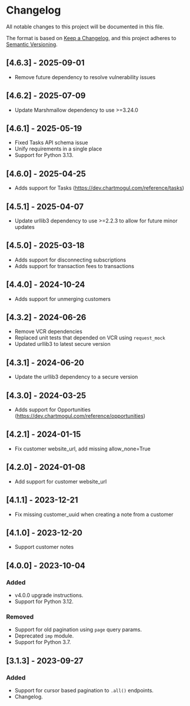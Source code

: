 # Changelog

All notable changes to this project will be documented in this file.

The format is based on [Keep a Changelog],
and this project adheres to [Semantic Versioning].

[Keep a Changelog]: https://keepachangelog.com/en/1.0.0/
[Semantic Versioning]: https://semver.org/spec/v2.0.0.html

## [4.6.3] - 2025-09-01
- Remove future dependency to resolve vulnerability issues

## [4.6.2] - 2025-07-09
- Update Marshmallow dependency to use >=3.24.0 

## [4.6.1] - 2025-05-19
- Fixed Tasks API schema issue
- Unify requirements in a single place
- Support for Python 3.13.

## [4.6.0] - 2025-04-25
- Adds support for Tasks (https://dev.chartmogul.com/reference/tasks)

## [4.5.1] - 2025-04-07
- Update urllib3 dependency to use >=2.2.3 to allow for future minor updates

## [4.5.0] - 2025-03-18
- Adds support for disconnecting subscriptions
- Adds support for transaction fees to transactions

## [4.4.0] - 2024-10-24
- Adds support for unmerging customers

## [4.3.2] - 2024-06-26
- Remove VCR dependencies
- Replaced unit tests that depended on VCR using `request_mock`
- Updated urllib3 to latest secure version

## [4.3.1] - 2024-06-20
- Update the urllib3 dependency to a secure version

## [4.3.0] - 2024-03-25
- Adds support for Opportunities (https://dev.chartmogul.com/reference/opportunities)

## [4.2.1] - 2024-01-15
- Fix customer website_url, add missing allow_none=True

## [4.2.0] - 2024-01-08
- Add support for customer website_url

## [4.1.1] - 2023-12-21
- Fix missing customer_uuid when creating a note from a customer

## [4.1.0] - 2023-12-20
- Support customer notes

## [4.0.0] - 2023-10-04

### Added
- v4.0.0 upgrade instructions.
- Support for Python 3.12.

### Removed
- Support for old pagination using `page` query params.
- Deprecated `imp` module.
- Support for Python 3.7.

## [3.1.3] - 2023-09-27

### Added
- Support for cursor based pagination to `.all()` endpoints.
- Changelog.
